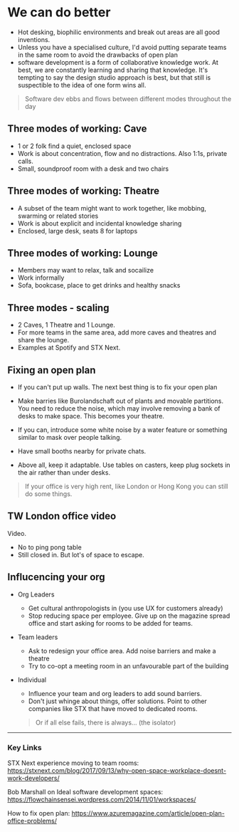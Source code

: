 # We can do better

* Hot desking, biophilic environments and break out areas are all good inventions.
* Unless you have a specialised culture, I'd avoid putting separate teams in the same room to avoid the drawbacks of open plan
* software development is a form of collaborative knowledge work. At best, we are constantly learning and sharing that knowledge. It's tempting to say the design studio approach is best, but that still is suspectible to the idea of one form wins all.

> Software dev ebbs and flows between different modes throughout the day

## Three modes of working: Cave

* 1 or 2 folk find a quiet, enclosed space
* Work is about concentration, flow and no distractions. Also 1:1s, private calls.
* Small, soundproof room with a desk and two chairs

## Three modes of working: Theatre

* A subset of the team might want to work together, like mobbing, swarming or related stories
* Work is about explicit and incidental knowledge sharing
* Enclosed, large desk, seats 8 for laptops

## Three modes of working: Lounge

* Members may want to relax, talk and socailize
* Work informally
* Sofa, bookcase, place to get drinks and healthy snacks

## Three modes - scaling

* 2 Caves, 1 Theatre and 1 Lounge.
* For more teams in the same area, add more caves and theatres and share the lounge.
* Examples at Spotify and STX Next.

## Fixing an open plan

* If you can't put up walls. The next best thing is to fix your open plan
* Make barries like Burolandschaft out of plants and movable partitions. You need to reduce the noise, which may involve removing a bank of desks to make space. This becomes your theatre.
* If you can, introduce some white noise by a water feature or something similar to mask over people talking.

* Have small booths nearby for private chats.
* Above all, keep it adaptable. Use tables on casters, keep plug sockets in the air rather than under desks.


> If your office is very high rent, like London or Hong Kong you can still do some things.

## TW London office video

Video.

 * No to ping pong table
 * Still closed in. But lot's of space to escape.

## Influcencing your org

* Org Leaders
  * Get cultural anthropologists in (you use UX for customers already)
  * Stop reducing space per employee. Give up on the magazine spread office and start asking for rooms to be added for teams.

* Team leaders
  * Ask to redesign your office area. Add noise barriers and make a theatre
  * Try to co-opt a meeting room in an unfavourable part of the building

* Individual
  * Influence your team and org leaders to add sound barriers.
  * Don't just whinge about things, offer solutions. Point to other companies like STX that have moved to dedicated rooms.

  > Or if all else fails, there is always... (the isolator)

---------------------------------

### Key Links

STX Next experience moving to team rooms: https://stxnext.com/blog/2017/09/13/why-open-space-workplace-doesnt-work-developers/ 

Bob Marshall on Ideal software development spaces: https://flowchainsensei.wordpress.com/2014/11/01/workspaces/

How to fix open plan: https://www.azuremagazine.com/article/open-plan-office-problems/